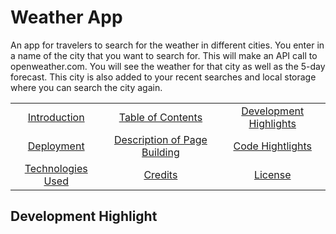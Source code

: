 # Weather App

An app for travelers to search for the weather in different cities. You enter in a name of the city that you want to search for. This will make an API call to openweather.com. You will see the weather for that city as well as the 5-day forecast. This city is also added to your recent searches and local storage where you can search the city again.

|                                         |                                                               |                                                   |
| :-------------------------------------: | :-----------------------------------------------------------: | :-----------------------------------------------: |
|      [Introduction](#weather-app)       |            [Table of Contents](#table-of-contents)            | [Development Highlights](#development-highlights) |
|         [Deployment](#deployed)         | [Description of Page Building](#Description-of-Page-Building) |       [Code Hightlights](#code-highlights)        |
| [Technologies Used](#Technologies-Used) |                      [Credits](#Credits)                      |                [License](#License)                |

## Development Highlight
